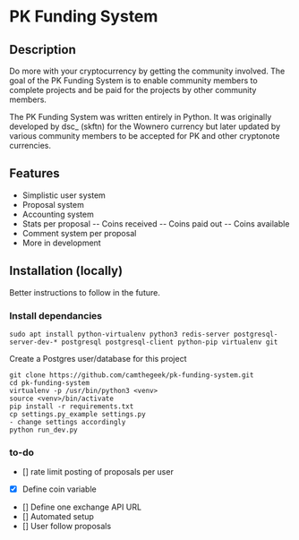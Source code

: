 # PK Funding System 

## Description

Do more with your cryptocurrency by getting the community involved. The goal of the PK Funding System is to enable community members to complete projects and be paid for the projects by other community members. 

The PK Funding System was written entirely in Python. It was originally developed by dsc_ (skftn) for the Wownero currency but later updated by various community members to be accepted for PK and other cryptonote currencies. 

## Features
- Simplistic user system
- Proposal system
- Accounting system
- Stats per proposal
-- Coins received
-- Coins paid out
-- Coins available
- Comment system per proposal
- More in development

## Installation (locally)

Better instructions to follow in the future.

### Install dependancies

```sudo apt install python-virtualenv python3 redis-server postgresql-server-dev-* postgresql postgresql-client python-pip virtualenv git```

Create a Postgres user/database for this project

```
git clone https://github.com/camthegeek/pk-funding-system.git
cd pk-funding-system
virtualenv -p /usr/bin/python3 <venv>
source <venv>/bin/activate
pip install -r requirements.txt
cp settings.py_example settings.py
- change settings accordingly
python run_dev.py
```

### to-do

- [] rate limit posting of proposals per user
- [x] Define coin variable
- [] Define one exchange API URL
- [] Automated setup
- [] User follow proposals

